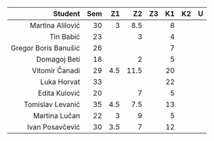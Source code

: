 | Student              | Sem | Z1  | Z2  | Z3  | K1  | K2  | U
| --:                  | --: | --: | --: | --: | --: | --: | --:
| Martina Alilović     | 30  | 3   | 8.5 |     | 8   |     | 
| Tin Babić            | 23  |     | 3   |     | 4   |     | 
| Gregor Boris Banušić | 26  |     |     |     | 7   |     |
| Domagoj Beti         | 18  |     |  2  |     | 5   |     |
| Vitomir Čanadi       | 29  | 4.5 |11.5 |     | 20  |     |
| Luka Horvat          | 33  |     |     |     | 22  |     |
| Edita Kulović        | 20  |     |  7  |     | 5   |     |
| Tomislav Levanić     | 35  | 4.5 |7.5  |     | 13  |     |
| Martina Lučan        | 22  | 3   |  9  |     | 5   |     |
| Ivan Posavčević      | 30  | 3.5 |   7 |     | 12  |     |

